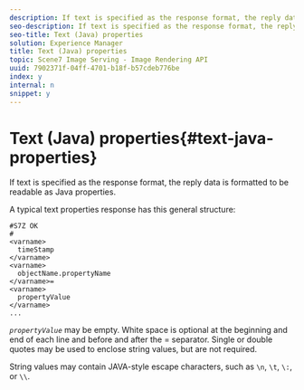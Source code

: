 ```yaml
---
description: If text is specified as the response format, the reply data is formatted to be readable as Java properties.
seo-description: If text is specified as the response format, the reply data is formatted to be readable as Java properties.
seo-title: Text (Java) properties
solution: Experience Manager
title: Text (Java) properties
topic: Scene7 Image Serving - Image Rendering API
uuid: 7902371f-04ff-4701-b18f-b57cdeb776be
index: y
internal: n
snippet: y
---
```


# Text (Java) properties{#text-java-properties}

If text is specified as the response format, the reply data is formatted to be readable as Java properties.

A typical text properties response has this general structure:

```
#S7Z OK
#
<varname>
  timeStamp
</varname>
<varname>
  objectName.propertyName
</varname>=
<varname>
  propertyValue
</varname>
...
```

*`propertyValue`* may be empty. White space is optional at the beginning and end of each line and before and after the = separator. Single or double quotes may be used to enclose string values, but are not required.

String values may contain JAVA-style escape characters, such as `\n`, `\t`, `\:`, or `\\`. 
